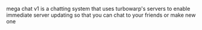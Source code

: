 mega chat v1 is a chatting system that uses turbowarp's servers to enable immediate server updating so that you can chat to your friends or make new one
